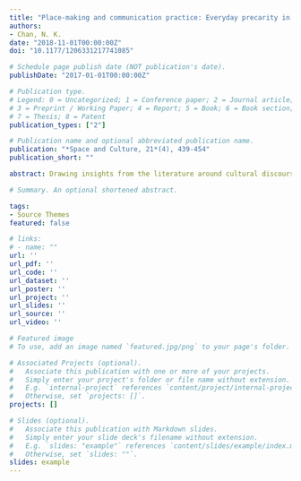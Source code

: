 ```yaml
---
title: "Place-making and communication practice: Everyday precarity in a night market in Hong Kong"
authors:
- Chan, N. K.
date: "2018-11-01T00:00:00Z"
doi: "10.1177/1206331217741085"

# Schedule page publish date (NOT publication's date).
publishDate: "2017-01-01T00:00:00Z"

# Publication type.
# Legend: 0 = Uncategorized; 1 = Conference paper; 2 = Journal article;
# 3 = Preprint / Working Paper; 4 = Report; 5 = Book; 6 = Book section;
# 7 = Thesis; 8 = Patent
publication_types: ["2"]

# Publication name and optional abbreviated publication name.
publication: "*Space and Culture, 21*(4), 439-454"
publication_short: ""

abstract: Drawing insights from the literature around cultural discourse theory, urban informality, and precarity, this article explores how a group of unlicensed hawkers in Hong Kong engage in a place-making process of precarity. Existing research on precarity has examined the structural change in the labor market in advanced economies and labor unions’ collective resistance. Few empirical studies, however, have explicated how informal workers experience precarity in their everyday life. To contribute to this literature, therefore, this study examines how hawkers in Hong Kong constitute their class identities and the meanings of place while facing legal and spatial ambiguities on a daily basis. While interlocutors articulate different class identities, they constitute themselves as precarious beings through spatial practice. Rather than engaging in collective resistance against precarity, hawkers develop culturally distinctive practices to adapt to the power structure in which they operate. This article highlights the dialectical relationship between spatial practice and precarity as contextualizing precarity in developing Asia.

# Summary. An optional shortened abstract.

tags:
- Source Themes
featured: false

# links:
# - name: ""
url: ''
url_pdf: ''
url_code: ''
url_dataset: ''
url_poster: ''
url_project: ''
url_slides: ''
url_source: ''
url_video: ''

# Featured image
# To use, add an image named `featured.jpg/png` to your page's folder. 

# Associated Projects (optional).
#   Associate this publication with one or more of your projects.
#   Simply enter your project's folder or file name without extension.
#   E.g. `internal-project` references `content/project/internal-project/index.md`.
#   Otherwise, set `projects: []`.
projects: []

# Slides (optional).
#   Associate this publication with Markdown slides.
#   Simply enter your slide deck's filename without extension.
#   E.g. `slides: "example"` references `content/slides/example/index.md`.
#   Otherwise, set `slides: ""`.
slides: example
---
```


